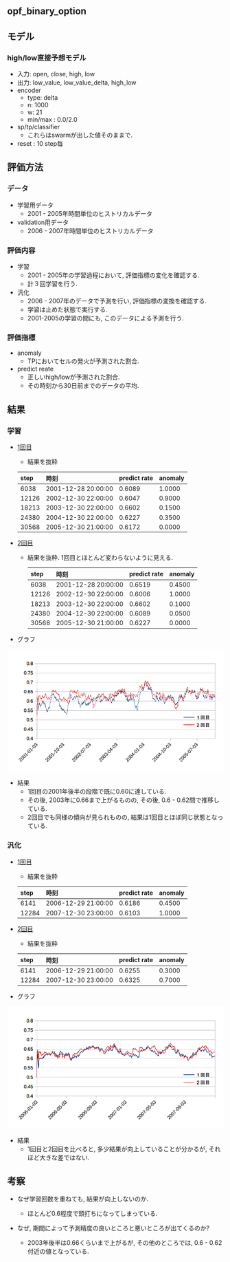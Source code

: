 opf_binary_option
---

## モデル
### high/low直接予想モデル
+ 入力: open, close, high, low
+ 出力: low_value, low_value_delta, high_low
+ encoder
  + type: delta
  + n: 1000
  + w: 21
  + min/max : 0.0/2.0 
+ sp/tp/classifier
  + これらはswarmが出した値そのままで.
+ reset : 10 step毎

## 評価方法
###  データ
+ 学習用データ
  + 2001 - 2005年時間単位のヒストリカルデータ
+ validation用データ
  + 2006 - 2007年時間単位のヒストリカルデータ

### 評価内容
+ 学習
  + 2001 - 2005年の学習過程において, 評価指標の変化を確認する.
  + 計３回学習を行う.
+ 汎化
  + 2006 - 2007年のデータで予測を行い, 評価指標の変換を確認する.
  + 学習は止めた状態で実行する.
  + 2001-2005の学習の間にも, このデータによる予測を行う.

### 評価指標
+ anomaly
  + TPにおいてセルの発火が予測された割合.
+ predict reate
  + 正しいhigh/lowが予測された割合.
  + その時刻から30日前までのデータの平均.

## 結果
### 学習
+ [1回目](result/direct_2001_2005_1.csv)
  + 結果を抜粋

   | step  | 時刻                | predict rate | anomaly |
   | ---   | ---                 | ---          | ---     |
   | 6038  | 2001-12-28 20:00:00 | 0.6089       | 1.0000  |
   | 12126 | 2002-12-30 22:00:00 | 0.6047       | 0.9000  |
   | 18213 | 2003-12-30 22:00:00 | 0.6602       | 0.1500  |
   | 24380 | 2004-12-30 22:00:00 | 0.6227       | 0.3500  |
   | 30568 | 2005-12-30 21:00:00 | 0.6172       | 0.0000  |

+ [2回目](result/direct_2001_2005_2.csv)
  + 結果を抜粋. 1回目とほとんど変わらないように見える.

    | step  | 時刻                | predict rate | anomaly |
    | ---   | ---                 | ---          | ---     |
    | 6038  | 2001-12-28 20:00:00 | 0.6519       | 0.4500  |
    | 12126 | 2002-12-30 22:00:00 | 0.6006       | 1.0000  |
    | 18213 | 2003-12-30 22:00:00 | 0.6602       | 0.1000  |
    | 24380 | 2004-12-30 22:00:00 | 0.6089       | 0.0500  |
    | 30568 | 2005-12-30 21:00:00 | 0.6227       | 0.0000  |

+ グラフ

![予測率推移-2001-2005](images/2001_2005_rate.png)

+ 結果
  + 1回目の2001年後半の段階で既に0.60に達している.
  + その後, 2003年に0.66まで上がるものの, その後, 0.6 - 0.62間で推移している.
  + 2回目でも同様の傾向が見られものの, 結果は1回目とほぼ同じ状態となっている.


### 汎化
+ [1回目](result/direct_2006_2007_1.csv)
  + 結果を抜粋
  
   | step  | 時刻                | predict rate | anomaly |
   | ---   | ---                 | ---          | ---     |
   | 6141  | 2006-12-29 21:00:00 | 0.6186       | 0.4500  |
   | 12284 | 2007-12-30 23:00:00 | 0.6103       | 1.0000  |


+ [2回目](result/direct_2006_2007_2.csv)
  + 結果を抜粋

   | step  | 時刻                | predict rate | anomaly |
   | ---   | ---                 | ---          | ---     |
   | 6141  | 2006-12-29 21:00:00 | 0.6255       | 0.3000  |
   | 12284 | 2007-12-30 23:00:00 | 0.6325       | 0.7000  |

+ グラフ

![予測率推移-2006-2007](images/2006_2007_rate.png)

+ 結果
  + 1回目と2回目を比べると, 多少結果が向上していることが分かるが, それほど大きな差ではない.


## 考察
+ なぜ学習回数を重ねても, 結果が向上しないのか.
  + ほとんど0.6程度で頭打ちになってしまっている.

+ なぜ, 期間によって予測精度の良いところと悪いところが出てくるのか?
  + 2003年後半は0.66くらいまで上がるが, その他のところでは, 0.6 - 0.62付近の値となっている. 







